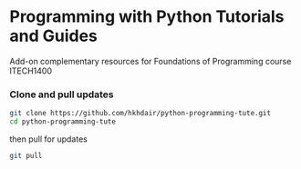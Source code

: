 # Programming with Python Tutorials and Guides
Add-on complementary resources for Foundations of Programming course ITECH1400

### Clone and pull updates
```bash
git clone https://github.com/hkhdair/python-programming-tute.git
cd python-programming-tute
```
then pull for updates
```bash
git pull
```
